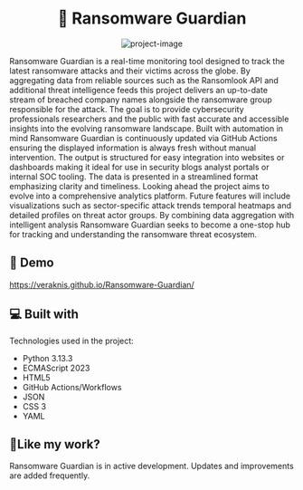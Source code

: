 <h1 align="center" id="title">📌 Ransomware Guardian</h1>

<p align="center"><img src="https://socialify.git.ci/Veraknis/Ransomware-Guardian/image?custom_description=A+Ransomware+Information+and+Tracking+Platform.+Follow+the+victims.+Find+the+patterns.+Stay+ahead.&amp;description=1&amp;font=Source+Code+Pro&amp;name=1&amp;pattern=Circuit+Board&amp;theme=Auto" alt="project-image"></p>

<p id="description">Ransomware Guardian is a real-time monitoring tool designed to track the latest ransomware attacks and their victims across the globe. By aggregating data from reliable sources such as the Ransomlook API and additional threat intelligence feeds this project delivers an up-to-date stream of breached company names alongside the ransomware group responsible for the attack. The goal is to provide cybersecurity professionals researchers and the public with fast accurate and accessible insights into the evolving ransomware landscape. Built with automation in mind Ransomware Guardian is continuously updated via GitHub Actions ensuring the displayed information is always fresh without manual intervention. The output is structured for easy integration into websites or dashboards making it ideal for use in security blogs analyst portals or internal SOC tooling. The data is presented in a streamlined format emphasizing clarity and timeliness. Looking ahead the project aims to evolve into a comprehensive analytics platform. Future features will include visualizations such as sector-specific attack trends temporal heatmaps and detailed profiles on threat actor groups. By combining data aggregation with intelligent analysis Ransomware Guardian seeks to become a one-stop hub for tracking and understanding the ransomware threat ecosystem.</p>

<h2>🚀 Demo</h2>

https://veraknis.github.io/Ransomware-Guardian/

  
  
<h2>💻 Built with</h2>

Technologies used in the project:

*   Python 3.13.3
*   ECMAScript 2023
*   HTML5
*   GitHub Actions/Workflows
*   JSON
*   CSS 3
*   YAML

<h2>💖Like my work?</h2>

Ransomware Guardian is in active development. Updates and improvements are added frequently.
